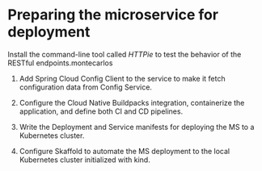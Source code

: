 # Preparing the microservice for deployment
Install the command-line tool called *HTTPie* to test the behavior of the RESTful endpoints.montecarlos 

1. Add Spring Cloud Config Client to the service to make it fetch configuration data from Config Service.

2. Configure the Cloud Native Buildpacks integration, containerize the application, and define both CI and CD pipelines.

3. Write the Deployment and Service manifests for deploying the MS to a Kubernetes cluster.

4. Configure Skaffold to automate the MS deployment to the local Kubernetes cluster initialized with kind.
      